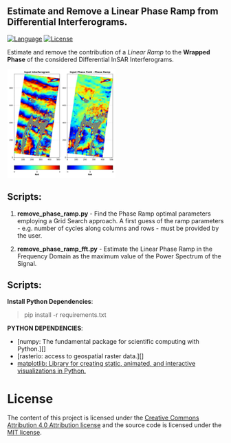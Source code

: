 ## Estimate and Remove a Linear  Phase Ramp from Differential Interferograms.

[![Language][]][1]
[![License][]][2]

Estimate and remove the contribution of a *Linear Ramp* to the **Wrapped
Phase** of the considered Differential InSAR Interferograms.

<img src="data/diff_ingram_test_deramped.jpeg" class="align-center" style="width:50.0%" alt="image" />



## **Scripts**:

1. **remove_phase_ramp.py** - Find the Phase Ramp optimal parameters
    employing a Grid Search approach. A first guess of the ramp
    parameters - e.g. number of cycles along columns and rows - must be
    provided by the user.

2. **remove_phase_ramp_fft.py** - Estimate the Linear Phase Ramp in the
    Frequency Domain as the maximum value of the Power Spectrum of the
    Signal.

## **Scripts**:

**Install Python Dependencies**:

> pip install -r requirements.txt

**PYTHON DEPENDENCIES**:  
-   [numpy: The fundamental package for scientific computing with Python.][]
-   [rasterio: access to geospatial raster data.][]
-   [matplotlib: Library for creating static, animated, and interactive visualizations in Python.][]


# License

The content of this project is licensed under the [Creative Commons
Attribution 4.0 Attribution license][] and the source code is licensed
under the [MIT license][].

  [Language]: https://img.shields.io/badge/python%20-3.7%2B-brightgreen
  [1]: ..%20image::%20https://www.python.org/
  [License]: https://img.shields.io/badge/license-MIT-green.svg
  [2]: https://github.com/eciraci/ee_insar_test/blob/main/LICENSE
  [numpy: The fundamental package for scientific computing with Python]:
    https://numpy.org
  [rasterio: access to geospatial raster data]: https://rasterio.readthedocs.io
  [matplotlib: Library for creating static, animated, and interactive visualizations in Python.]:
    https://matplotlib.org
  [Creative Commons Attribution 4.0 Attribution license]: https://creativecommons.org/licenses/by/4.0/
  [MIT license]: LICENSE